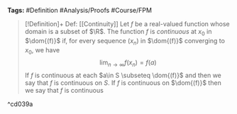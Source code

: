 **Tags:** #Definition #Analysis/Proofs #Course/FPM 

> [!Definition]+ Def: [[Continuity]]
> Let $f$ be a real-valued function whose domain is a subset of $\R$. The function $f$ is *continuous* at $x_{0}$ in $\dom{(f)}$ if, for every sequence $(x_{n})$ in $\dom{(f)}$ converging to $x_{0}$, we have 
> $$\displaystyle\lim_{ n \to \infty }f(x_{n})=f(a)$$
> If $f$ is continuous at each $a\in S \subseteq \dom{(f)}$ and then we say that $f$ is continuous on $S$. If $f$ is continuous on $\dom{(f)}$ then we say that $f$ is continuous

^cd039a

